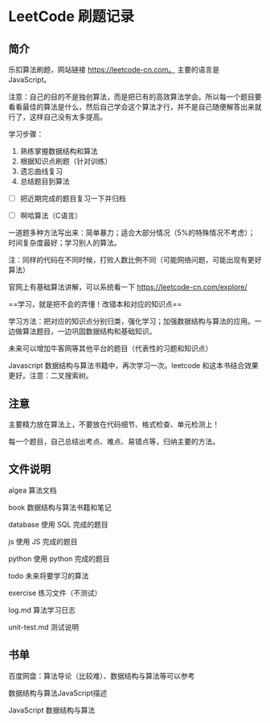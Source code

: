 # LeetCode 刷题记录

## 简介

乐扣算法刷题，网站链接 https://leetcode-cn.com。 主要的语言是 JavaScript。

注意：自己的目的不是独创算法，而是把已有的高效算法学会。所以每一个题目要看看最佳的算法是什么，然后自己学会这个算法才行，并不是自己随便解答出来就行了，这样自己没有太多提高。

学习步骤：

1. 熟练掌握数据结构和算法
2. 根据知识点刷题（针对训练）
3. 遗忘曲线复习
4. 总结题目到算法

- [ ] 把近期完成的题目复习一下并归档

- [ ] 啊哈算法（C语言）

一道题多种方法写出来：简单暴力；适合大部分情况（5%的特殊情况不考虑）；时间复杂度最好；学习别人的算法。

注：同样的代码在不同时候，打败人数比例不同（可能网络问题，可能出现有更好算法）

官网上有基础算法讲解，可以系统看一下 https://leetcode-cn.com/explore/

==学习，就是把不会的弄懂！改错本和对应的知识点==

学习方法：把对应的知识点分别归类，强化学习；加强数据结构与算法的应用。一边做算法题目，一边巩固数据结构和基础知识。

未来可以增加牛客网等其他平台的题目（代表性的习题和知识点）

Javascript 数据结构与算法书籍中，再次学习一次。leetcode 和这本书结合效果更好。注意：二叉搜索树。

## 注意

主要精力放在算法上，不要放在代码细节、格式检查、单元检测上！

每一个题目，自己总结出考点、难点、易错点等，归纳主要的方法。

## 文件说明

algea 算法文档

book 数据结构与算法书籍和笔记

database 使用 SQL 完成的题目

js 使用 JS 完成的题目

python 使用 python 完成的题目

todo 未来将要学习的算法

exercise 练习文件（不测试）

log.md 算法学习日志

unit-test.md 测试说明

## 书单

百度网盘：算法导论（比较难）、数据结构与算法等可以参考

数据结构与算法JavaScript描述

JavaScript 数据结构与算法
